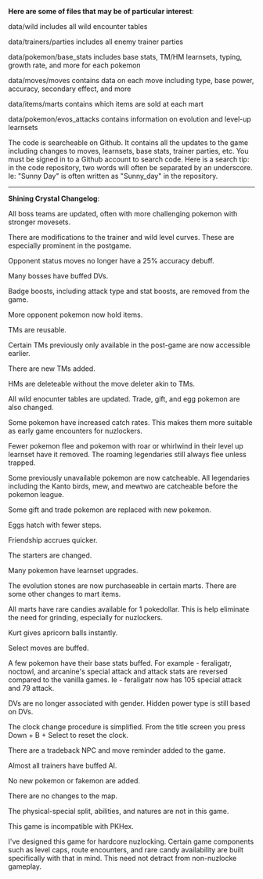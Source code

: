 **Here are some of files that may be of particular interest**:

data/wild includes all wild encounter tables

data/trainers/parties includes all enemy trainer parties

data/pokemon/base_stats includes base stats, TM/HM learnsets, typing, growth rate, and more for each pokemon

data/moves/moves contains data on each move including type, base power, accuracy, secondary effect, and more

data/items/marts contains which items are sold at each mart

data/pokemon/evos_attacks contains information on evolution and level-up learnsets

The code is searcheable on Github. It contains all the updates to the game including changes to moves, learnsets, base stats, trainer parties, etc. You must be signed in to a Github account to search code. Here is a search tip: in the code repository, two words will often be separated by an underscore. Ie: "Sunny Day" is often written as "Sunny_day" in the repository.

______________________________

**Shining Crystal Changelog**:

All boss teams are updated, often with more challenging pokemon with stronger movesets.

There are modifications to the trainer and wild level curves. These are especially prominent in the postgame.

Opponent status moves no longer have a 25% accuracy debuff.

Many bosses have buffed DVs.

Badge boosts, including attack type and stat boosts, are removed from the game.

More opponent pokemon now hold items.

TMs are reusable.

Certain TMs previously only available in the post-game are now accessible earlier.

There are new TMs added.

HMs are deleteable without the move deleter akin to TMs. 

All wild enocunter tables are updated. Trade, gift, and egg pokemon are also changed.

Some pokemon have increased catch rates. This makes them more suitable as early game encounters for nuzlockers.

Fewer pokemon flee and pokemon with roar or whirlwind in their level up learnset have it removed. The roaming legendaries still always flee unless trapped.

Some previously unavailable pokemon are now catcheable. All legendaries including the Kanto birds, mew, and mewtwo are catcheable before the pokemon league.

Some gift and trade pokemon are replaced with new pokemon.

Eggs hatch with fewer steps.

Friendship accrues quicker.

The starters are changed.

Many pokemon have learnset upgrades.

The evolution stones are now purchaseable in certain marts. There are some other changes to mart items.

All marts have rare candies available for 1 pokedollar. This is help eliminate the need for grinding, especially for nuzlockers.

Kurt gives apricorn balls instantly.

Select moves are buffed.

A few pokemon have their base stats buffed. For example - feraligatr, noctowl, and arcanine's special attack and attack stats are reversed compared to the vanilla games. Ie - feraligatr now has 105 special attack and 79 attack.

DVs are no longer associated with gender. Hidden power type is still based on DVs.

The clock change procedure is simplified. From the title screen you press Down + B + Select to reset the clock.

There are a tradeback NPC and move reminder added to the game.

Almost all trainers have buffed AI.

No new pokemon or fakemon are added.

There are no changes to the map.

The physical-special split, abilities, and natures are not in this game.

This game is incompatible with PKHex.

I've designed this game for hardcore nuzlocking. Certain game components such as level caps, route encounters, and rare candy availability are built specifically with that in mind. This need not detract from non-nuzlocke gameplay.
